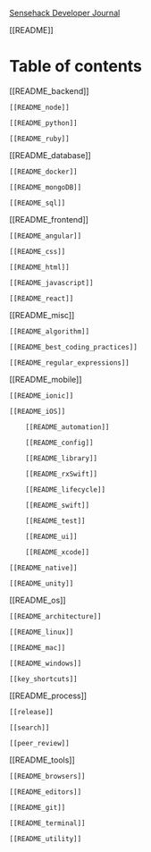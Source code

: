 
[Sensehack Developer Journal](README.md)

[[README]]

# Table of contents

[[README_backend]]

	[[README_node]]
	
	[[README_python]]
	
	[[README_ruby]]

[[README_database]]

	[[README_docker]]

	[[README_mongoDB]]
	
	[[README_sql]]

[[README_frontend]]

	[[README_angular]]

	[[README_css]]
	
	[[README_html]]
	
	[[README_javascript]]
	
	[[README_react]]

[[README_misc]]

	[[README_algorithm]]

	[[README_best_coding_practices]]
	
	[[README_regular_expressions]]

[[README_mobile]]

	[[README_ionic]]

	[[README_iOS]]

		[[README_automation]]

		[[README_config]]
		
		[[README_library]]
		
		[[README_rxSwift]]
		
		[[README_lifecycle]]
		
		[[README_swift]]
		
		[[README_test]]
		
		[[README_ui]]
		
		[[README_xcode]]

	[[README_native]]
	
	[[README_unity]]

[[README_os]]

	[[README_architecture]]
	
	[[README_linux]]
	
	[[README_mac]]
	
	[[README_windows]]
	
	[[key_shortcuts]]

[[README_process]]

	[[release]]

	[[search]]
	
	[[peer_review]]

[[README_tools]]

	[[README_browsers]]
	
	[[README_editors]]
	
	[[README_git]]
	
	[[README_terminal]]
	
	[[README_utility]]